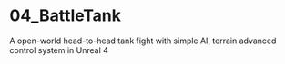 # 04_BattleTank
A open-world head-to-head tank fight with simple AI, terrain advanced control system in Unreal 4
